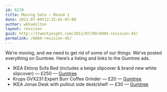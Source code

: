 ```yaml
---
id: 6170
title: Moving Sale — Round 1
date: 2011-07-09T12:32:01-07:00
author: wbhamilton
layout: revision
guid: http://1twentyeight.com/2011/07/09/6084-revision-45/
permalink: /6084-revision-45/
---
```

We&#8217;re moving, and we need to get rid of some of our things. We&#8217;ve posted everything on Gumtree. Here&#8217;s a listing and links to the Gumtree ads.

<div class="shortcode-unorderedlist bullet">
  </p> 
  
  <ul>
    <li>
      IKEA Ektorp Sofa Bed (includes a beige slipcover & brand new white slipcover) — £250 — <a title="Sofa" href="http://d.pr/ZZev">Gumtree</a>
    </li>
    <li>
      Krups GVX231 Expert Burr Coffee Grinder — £20 — <a title="Coffee Grinder" href="http://d.pr/TYKh">Gumtree</a>
    </li>
    <li>
      IKEA Jonas Desk with pullout side desk/shelf — £30 — <a title="Desk" href="http://d.pr/6YUq">Gumtree</a>
    </li>
  </ul>
  
  <p>
    </div>